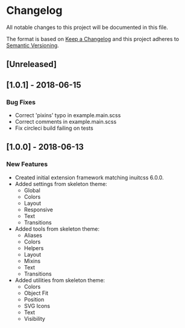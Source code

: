 # Changelog
All notable changes to this project will be documented in this file.

The format is based on [Keep a Changelog](http://keepachangelog.com/en/1.0.0/)
and this project adheres to [Semantic Versioning](http://semver.org/spec/v2.0.0.html).

## [Unreleased]

## [1.0.1] - 2018-06-15
### Bug Fixes
- Correct 'pixins' typo in example.main.scss
- Correct comments in example.main.scss
- Fix circleci build failing on tests

## [1.0.0] - 2018-06-13
### New Features
- Created initial extension framework matching inuitcss 6.0.0.
- Added settings from skeleton theme:
  - Global
  - Colors
  - Layout
  - Responsive
  - Text
  - Transitions
- Added tools from skeleton theme:
  - Aliases
  - Colors
  - Helpers
  - Layout
  - Mixins
  - Text
  - Transitions
- Added utilities from skeleton theme:
  - Colors
  - Object Fit
  - Position
  - SVG Icons
  - Text
  - Visibility

